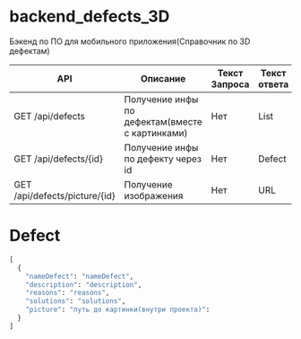 # backend_defects_3D
Бэкенд по ПО для мобильного приложения(Справочник по 3D дефектам)

| API | Описание | Текст Запроса | Текст ответа |
| --- | -------- | ------------- | ------------ |
| GET /api/defects | Получение инфы по дефектам(вместе с картинками) | Нет | List<Defect> |
| GET /api/defects/{id} | Получение инфы по дефекту через id | Нет | Defect |
| GET /api/defects/picture/{id} | Получение изображения | Нет | URL |

# Defect

```py
[
  {
    "nameDefect": "nameDefect",
    "description": "description",
    "reasons": "reasons",
    "solutions": "solutions",
    "picture": "путь до картинки(внутри проекта)":
  }
]
```
